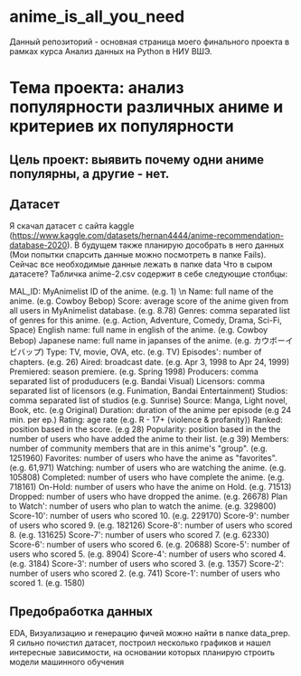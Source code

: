 # anime_is_all_you_need

Данный репозиторий - основная страница моего финального проекта в рамках курса Анализ данных на Python в НИУ ВШЭ. 

# Тема проекта: анализ популярности различных аниме и критериев их популярности

## Цель проект: выявить почему одни аниме популярны, а другие - нет. 

## Датасет
Я скачал датасет с сайта kaggle (https://www.kaggle.com/datasets/hernan4444/anime-recommendation-database-2020). В будущем также планирую дособрать в него данных (Мои попытки спарсить данные можно посмотреть в папке Fails). Сейчас все необходимые данные лежать в папке data
Что в сыром датасете? Табличка anime-2.csv содержит в себе следующие столбцы: 

MAL_ID: MyAnimelist ID of the anime. (e.g. 1) \n
Name: full name of the anime. (e.g. Cowboy Bebop)
Score: average score of the anime given from all users in MyAnimelist database. (e.g. 8.78)
Genres: comma separated list of genres for this anime. (e.g. Action, Adventure, Comedy, Drama, Sci-Fi, Space)
English name: full name in english of the anime. (e.g. Cowboy Bebop)
Japanese name: full name in japanses of the anime. (e.g. カウボーイビバップ)
Type: TV, movie, OVA, etc. (e.g. TV)
Episodes': number of chapters. (e.g. 26)
Aired: broadcast date. (e.g. Apr 3, 1998 to Apr 24, 1999)
Premiered: season premiere. (e.g. Spring 1998)
Producers: comma separated list of produducers (e.g. Bandai Visual)
Licensors: comma separated list of licensors (e.g. Funimation, Bandai Entertainment)
Studios: comma separated list of studios (e.g. Sunrise)
Source: Manga, Light novel, Book, etc. (e.g Original)
Duration: duration of the anime per episode (e.g 24 min. per ep.)
Rating: age rate (e.g. R - 17+ (violence & profanity))
Ranked: position based in the score. (e.g 28)
Popularity: position based in the the number of users who have added the anime to their list. (e.g 39)
Members: number of community members that are in this anime's "group". (e.g. 1251960)
Favorites: number of users who have the anime as "favorites". (e.g. 61,971)
Watching: number of users who are watching the anime. (e.g. 105808)
Completed: number of users who have complete the anime. (e.g. 718161)
On-Hold: number of users who have the anime on Hold. (e.g. 71513)
Dropped: number of users who have dropped the anime. (e.g. 26678)
Plan to Watch': number of users who plan to watch the anime. (e.g. 329800)
Score-10': number of users who scored 10. (e.g. 229170)
Score-9': number of users who scored 9. (e.g. 182126)
Score-8': number of users who scored 8. (e.g. 131625)
Score-7': number of users who scored 7. (e.g. 62330)
Score-6': number of users who scored 6. (e.g. 20688)
Score-5': number of users who scored 5. (e.g. 8904)
Score-4': number of users who scored 4. (e.g. 3184)
Score-3': number of users who scored 3. (e.g. 1357)
Score-2': number of users who scored 2. (e.g. 741)
Score-1': number of users who scored 1. (e.g. 1580)

## Предобработка данных

EDA, Визуализацию и генерацию фичей можно найти в папке data_prep. Я сильно почистил датасет, построил несколько графиков и нашел интересные зависимости, на основании которых планирую строить модели машинного обучения
